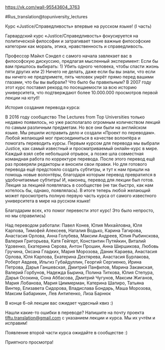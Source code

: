 https://vk.com/wall-95543604_3763

#Rus_translation@topuniversity_lectures

Курс «Justice/Справедливость» впервые на русском языке! (I часть)

Гарвардский курс «Justice/Справедливость» фокусируется на политической философии и затрагивает такие важные философские категории как мораль, этика, нравственность и справедливость.

Профессор Майкл Сэндел с самого начала завлекает вас в философскую дискуссию, предлагая мысленный эксперимент: Если бы вам пришлось выбирать: 1) Убить одного человека, чтобы спасти жизнь пяти других или 2) Ничего не делать, даже если бы вы знали, что если вы ничего не предпримете, пять человек умрёт прямо перед вашими глазами, что бы вы выбрали? Что было бы правильным? В 2007 году этот курс поставил рекорд по посещаемости за всю историю университета, что подтверждают более 10.000.000 просмотров первой лекции на ютуб!

История создания перевода курса:

В 2016 году сообщество The Lectures from Top Universities только недавно появилось, но уже располагало огромным количеством лекций по самым различным предметам. Но все они были на английском языке. Мы решили исправить дело и создали «Проект по переводам». Любой желающий мог присоединиться в качестве волонтёра и помогать переводить курсы. Первым курсом для перевода мы выбрали Justice, как самый известный и просматриваемый онлайн-курс в мире. Каждый взял себе небольшой отрывок, а позже шла совместная командная работа по корректуре перевода. После этого перевод ещё раз проверяли редакторы и вносили свои правки. Но для готового перевода ещё предстояло создать субтитры, и тут к нам пришли на помощь новые волонтёры, благодаря которым перевод превратился в удобочитаемые субтитры! И, наконец, перевод для лекции был готов. Лекция за лекцией появлялась в сообществе (не так быстро, как нам хотелось бы, однако, появлялась). В итоге теперь любой желающий может просмотреть полную первую часть курса от самого известного университета в мире на русском языке!

Благодарим всех, кто помог перевести этот курс! Это было непросто, но мы справились)

Над переводом работали: Павел Конев, Юлия Михайловна, Юля Карпова, Тимофей Алексеев, Наталия Водько, Карина Тагирова, Анастасия Орлова, Анна Голубева, Максим Андреев, Юлия Рыбинскова, Валерия Григорьева, Катя Гейгерт, Константин Путяйкин, Виталий Удовенко, Екатерина Серова, Антон Прошин, Анна Ширшикова, Любовь Гручина, Оксана Гладких, Мария Морозова, Даник Караева, Анастасия Орлова, Юля Карпова, Екатерина Дехтярева, Анастасия Бурлакова, Роберт Авдеев, Ильгиз Губайдуллин, Георгий Сергиенко, Ирина Петрова, Дарья Ганшевская, Дмитрий Панфилов, Марина Закамская, Валерий Горбунов, Надежда Бырина, Полина Титкова, Юлия Степура, Дарья Осокина, Сона Аббасова, Дмитрий Чугунов, Максим Жиганов, Мария Лобанова, Мария Циммерман, Катерина Шапиро, Татьяна Винтер, Елизавета Сидорова, Владислава Бондарь, Маша Морозова, Максим Бабарикин, Лев Антипенко, Лиза Барнюк

В конце 6-ой лекции вас ожидает чудесный квиз :)

Нашли какие-то ошибки в переводе? Напишите на почту проекта tlftu.translation@gmail.com с указанием лекции и курса. Мы их учтём и исправим!

Появление второй части курса ожидайте в сообществе :)

Приятного просмотра!

